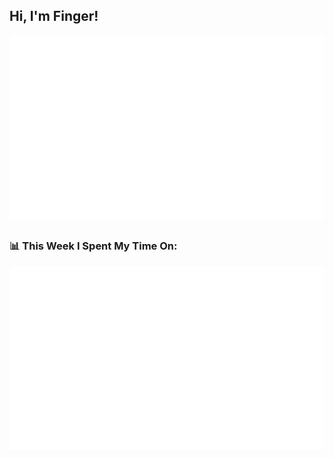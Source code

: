 <h2> Hi, I'm Finger!</h2>

<img align="right" src="https://raw.githubusercontent.com/spianmo/github-stats/master/generated/overview.svg#gh-light-mode-only">

<!-- <img align="right" height="160em" src="https://github-readme-stats-eight-theta.vercel.app/api/top-langs/?username=spianmo&layout=compact&langs_count=8&theme=algolia"/>	 -->
	
```go
package main

type Me struct {
	Name   string
	Job    string
	Code   string
	Skills string
}

func main() {
	me := &Me{
		Name:   "Finger",
		Job:    "Client-side Engineer",
		Code:   "Java, Kotlin, C#, Rust and C++ and Others",
		Skills: "Android, Security, Cross-platform client, NLP, CV, ASR ^o^",
	}
	_ = me
}
```


<h3>📊 This Week I Spent My Time On:</h3>
<img align='right' src="https://raw.githubusercontent.com/spianmo/github-stats/master/generated/languages.svg#gh-light-mode-only">

<!--START_SECTION:waka-->

```txt
Kotlin                         19 hrs 26 mins  █████████████▒░░░░░░░░░░░   53.46 %
C++                            5 hrs 34 mins   ████░░░░░░░░░░░░░░░░░░░░░   15.34 %
CMake                          4 hrs 26 mins   ███░░░░░░░░░░░░░░░░░░░░░░   12.22 %
CMakeLists.txt                 2 hrs 3 mins    █▒░░░░░░░░░░░░░░░░░░░░░░░   05.65 %
Properties                     33 mins         ▒░░░░░░░░░░░░░░░░░░░░░░░░   01.55 %
```

<!--END_SECTION:waka-->
